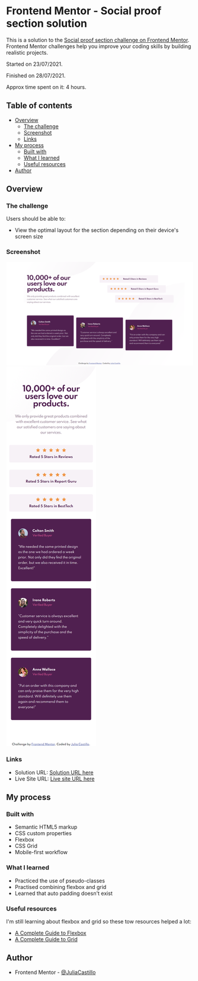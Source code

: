 # Frontend Mentor - Social proof section solution

This is a solution to the [Social proof section challenge on Frontend Mentor](https://www.frontendmentor.io/challenges/social-proof-section-6e0qTv_bA). Frontend Mentor challenges help you improve your coding skills by building realistic projects. 


Started on 23/07/2021.

Finished on 28/07/2021.

Approx time spent on it: 4 hours.


## Table of contents

- [Overview](#overview)
  - [The challenge](#the-challenge)
  - [Screenshot](#screenshot)
  - [Links](#links)
- [My process](#my-process)
  - [Built with](#built-with)
  - [What I learned](#what-i-learned)
  - [Useful resources](#useful-resources)
- [Author](#author)


## Overview

### The challenge

Users should be able to:

- View the optimal layout for the section depending on their device's screen size

### Screenshot

![Desktop screenshot of solution](images/FM-social-proof-section-solution-screenshot-desktop.png)
![Mobile screenshot of solution](images/FM-social-proof-section-solution-screenshot-mobile.png)


### Links

- Solution URL: [Solution URL here]()
- Live Site URL: [Live site URL here](https://juliacastillo.github.io/FM-social-proof-section/)

## My process

### Built with

- Semantic HTML5 markup
- CSS custom properties
- Flexbox
- CSS Grid
- Mobile-first workflow


### What I learned

- Practiced the use of pseudo-classes
- Practised combining flexbox and grid
- Learned that auto padding doesn't exist



### Useful resources

I'm still learning about flexbox and grid so these tow resources helped a lot:

- [A Complete Guide to Flexbox](hhttps://css-tricks.com/snippets/css/a-guide-to-flexbox/)
- [A Complete Guide to Grid](https://css-tricks.com/snippets/css/complete-guide-grid/)


## Author

- Frontend Mentor - [@JuliaCastillo](https://www.frontendmentor.io/profile/JuliaCastillo)


